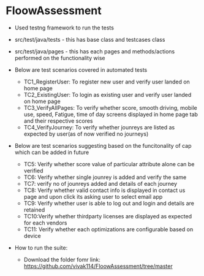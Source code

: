 # FloowAssessment
* Used testng framework to run the tests
* src/test/java/tests - this has base class and testcases class
* src/test/java/pages - this has each pages and methods/actions performed on the functionality wise
* Below are test scenarios covered in automated tests
  - TC1_RegisterUser: To register new user and verify user landed on home page
  - TC2_ExistingUser: To login as existing user and verify user landed on home page
  - TC3_VerifyAllPages: To verify whether score, smooth driving, mobile use, speed, Fatigue, time of day screens displayed in home page tab and their respective scores
  - TC4_VerifyJourney: To verify whether jounreys are listed as expected by user(as of now verified no journeys)

* Below are test scenarios suggesting based on the funcitonality of cap which can be added in future
  - TC5: Verify whether score value of particular attribute alone can be verified
  - TC6: Verify whether single jounrey is added and verify the same
  - TC7: verify no of jounreys added and details of each journey
  - TC8: Verify whether valid contact info is displayed in contact us page and upon click its asking user to select email app
  - TC9: Verify whether user is able to log out and login and details are retained
  - TC10:Verify whether thirdparty licenses are displayed as expected for each vendors
  - TC11: Verify whether each optimizations are configurable based on device

* How to run the suite:
  - Download the folder fomr link: 
  https://github.com/vivak114/FloowAssessment/tree/master


